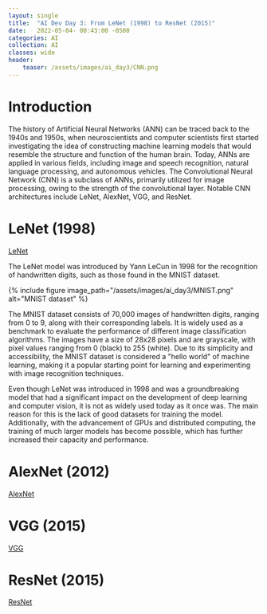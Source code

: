 ```yaml
---
layout: single
title:  "AI Dev Day 3: From LeNet (1998) to ResNet (2015)"
date:   2022-05-04- 00:43:00 -0500
categories: AI
collection: AI
classes: wide
header:
    teaser: /assets/images/ai_day3/CNN.png
---
```

# Introduction  
The history of Artificial Neural Networks (ANN) can be traced back to the 1940s and 1950s, when neuroscientists and computer scientists first started investigating the idea of constructing machine learning models that would resemble the structure and function of the human brain. Today, ANNs are applied in various fields, including image and speech recognition, natural language processing, and autonomous vehicles. The Convolutional Neural Network (CNN) is a subclass of ANNs, primarily utilized for image processing, owing to the strength of the convolutional layer. Notable CNN architectures include LeNet, AlexNet, VGG, and ResNet.

# LeNet (1998)
<a href="http://vision.stanford.edu/cs598_spring07/papers/Lecun98.pdf">LeNet</a>

The LeNet model was introduced by Yann LeCun in 1998 for the recognition of handwritten digits, such as those found in the MNIST dataset.

{% include figure image_path="/assets/images/ai_day3/MNIST.png" alt="MNIST dataset" %}

The MNIST dataset consists of 70,000 images of handwritten digits, ranging from 0 to 9, along with their corresponding labels. It is widely used as a benchmark to evaluate the performance of different image classification algorithms. The images have a size of 28x28 pixels and are grayscale, with pixel values ranging from 0 (black) to 255 (white). Due to its simplicity and accessibility, the MNIST dataset is considered a "hello world" of machine learning, making it a popular starting point for learning and experimenting with image recognition techniques.

Even though LeNet was introduced in 1998 and was a groundbreaking model that had a significant impact on the development of deep learning and computer vision, it is not as widely used today as it once was. The main reason for this is the lack of good datasets for training the model. Additionally, with the advancement of GPUs and distributed computing, the training of much larger models has become possible, which has further increased their capacity and performance.

# AlexNet (2012)
<a href="https://proceedings.neurips.cc/paper/2012/file/c399862d3b9d6b76c8436e924a68c45b-Paper.pdf">AlexNet</a>

# VGG (2015)
<a href="https://arxiv.org/pdf/1409.1556.pdf">VGG</a>

# ResNet (2015)
<a href="https://arxiv.org/pdf/1512.03385.pdf">ResNet</a>

